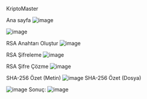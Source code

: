KriptoMaster



Ana sayfa
![image](https://github.com/user-attachments/assets/aa483a1b-33dd-47bb-ba01-e8e23f943652)

![image](https://github.com/user-attachments/assets/de723be2-8ab0-4444-9528-5e162fa5f368)


RSA Anahtarı Oluştur
![image](https://github.com/user-attachments/assets/e5fbd65f-4bc5-4bfc-86d9-2e1981b477b8)



RSA Şifreleme
![image](https://github.com/user-attachments/assets/0963f8de-d4e2-479a-83c1-e938c1f16683)

RSA Şifre Çözme
![image](https://github.com/user-attachments/assets/7fb0eee0-5306-475b-b1b0-3ca74dccab6d)

SHA-256 Özet (Metin)
![image](https://github.com/user-attachments/assets/42d229d6-8f23-4338-a4a5-6176bedd31e2)
SHA-256 Özet (Dosya)

![image](https://github.com/user-attachments/assets/4f5f5fe6-9ad6-45d7-8d30-a08b12d2f604)
Sonuç:
![image](https://github.com/user-attachments/assets/5afad576-6824-43ae-9ef3-d0d7ab837918)





